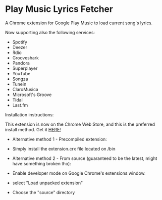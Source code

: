 # Play Music Lyrics Fetcher
A Chrome extension for Google Play Music to load current song's lyrics.

Now supporting also the following services:
  - Spotify
  - Deezer
  - Rdio
  - Grooveshark
  - Pandora
  - Superplayer
  - YouTube
  - Songza
  - Tunein
  - ClaroMusica
  - Microsoft's Groove
  - Tidal
  - Last.fm


Installation instructions:

This extension is now on the Chrome Web Store, and this is the preferred install method. Get it [HERE!](https://chrome.google.com/webstore/detail/play-music-lyrics-fetcher/phnnoaooookpaffnminadcajmghibbbc)


- Alternative method 1 - Precompiled extension:
 - Simply install the extension.crx file located on /bin

- Alternative method 2 - From source (guaranteed to be the latest, might have something broken tho):
 - Enable developer mode on Google Chrome's extensions window.
 - select "Load unpacked extension"
 - Choose the "source" directory
